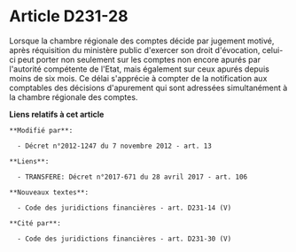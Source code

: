 # Article D231-28

Lorsque la chambre régionale des comptes décide par jugement motivé, après réquisition du ministère public d'exercer son
droit d'évocation, celui-ci peut porter non seulement sur les comptes non encore apurés par        l'autorité compétente de
l'Etat, mais également sur ceux apurés depuis moins de six mois. Ce délai s'apprécie à compter de la notification aux
comptables des décisions d'apurement qui sont adressées simultanément à la chambre régionale des comptes.

**Liens relatifs à cet article**

	**Modifié par**:

	  - Décret n°2012-1247 du 7 novembre 2012 - art. 13

	**Liens**:

	  - TRANSFERE: Décret n°2017-671 du 28 avril 2017 - art. 106

	**Nouveaux textes**:

	  - Code des juridictions financières - art. D231-14 (V)

	**Cité par**:

	  - Code des juridictions financières - art. D231-30 (V)
